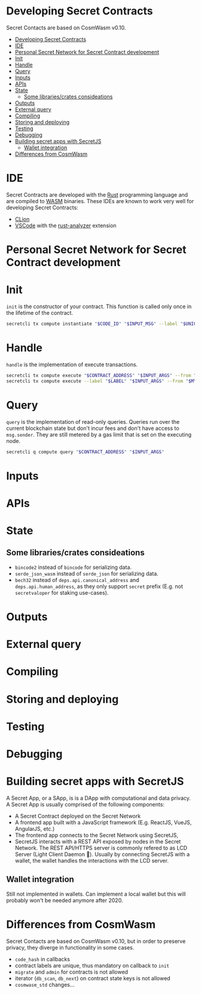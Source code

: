 # Developing Secret Contracts

Secret Contacts are based on CosmWasm v0.10.

- [Developing Secret Contracts](#developing-secret-contracts)
- [IDE](#ide)
- [Personal Secret Network for Secret Contract development](#personal-secret-network-for-secret-contract-development)
- [Init](#init)
- [Handle](#handle)
- [Query](#query)
- [Inputs](#inputs)
- [APIs](#apis)
- [State](#state)
  - [Some libraries/crates consideations](#some-librariescrates-consideations)
- [Outputs](#outputs)
- [External query](#external-query)
- [Compiling](#compiling)
- [Storing and deploying](#storing-and-deploying)
- [Testing](#testing)
- [Debugging](#debugging)
- [Building secret apps with SecretJS](#building-secret-apps-with-secretjs)
  - [Wallet integration](#wallet-integration)
- [Differences from CosmWasm](#differences-from-cosmwasm)

# IDE

Secret Contracts are developed with the [Rust](https://www.rust-lang.org/) programming language and are compiled to [WASM](https://webassembly.org/) binaries.
These IDEs are known to work very well for developing Secret Contracts:

- [CLion](https://www.jetbrains.com/clion/)
- [VSCode](https://code.visualstudio.com/) with the [rust-analyzer](https://rust-analyzer.github.io/) extension

# Personal Secret Network for Secret Contract development

# Init

`init` is the constructor of your contract. This function is called only once in the lifetime of the contract.

```bash
secretcli tx compute instantiate "$CODE_ID" "$INPUT_MSG" --label "$UNIQUE_LABEL" --from "$MY_KEY"
```

# Handle

`handle` is the implementation of execute transactions.

```bash
secretcli tx compute execute "$CONTRACT_ADDRESS" "$INPUT_ARGS" --from "$MY_KEY" # Option A
secretcli tx compute execute --label "$LABEL" "$INPUT_ARGS" --from "$MY_KEY"    # Option B
```

# Query

`query` is the implementation of read-only queries. Queries run over the current blockchain state but don't incur fees and don't have access to `msg.sender`. They are still metered by a gas limit that is set on the executing node.

```bash
secretcli q compute query "$CONTRACT_ADDRESS" "$INPUT_ARGS"
```

# Inputs

# APIs

# State

## Some libraries/crates consideations

- `bincode2` instead of `bincode` for serializing data.
- `serde_json_wasm` instead of `serde_json` for serializing data.
- `bech32` instead of `deps.api.canonical_address` and `deps.api.human_address`, as they only support `secret` prefix (E.g. not `secretvaloper` for staking use-cases).

# Outputs

# External query

# Compiling

# Storing and deploying

# Testing

# Debugging

# Building secret apps with SecretJS

A Secret App, or a SApp, is is a DApp with computational and data privacy.
A Secret App is usually comprised of the following components:

- A Secret Contract deployed on the Secret Network
- A frontend app built with a JavaScript framework (E.g. ReactJS, VueJS, AngularJS, etc.)
- The frontend app connects to the Secret Network using SecretJS,
- SecretJS interacts with a REST API exposed by nodes in the Secret Network. The REST API/HTTPS server is commonly refered to as LCD Server (Light Client Daemon :shrug:). Usually by connecting SecretJS with a wallet, the wallet handles the interactions with the LCD server.

## Wallet integration

Still not implemented in wallets. Can implement a local wallet but this will probably won't be needed anymore after 2020.

# Differences from CosmWasm

Secret Contacts are based on CosmWasm v0.10, but in order to preserve privacy, they diverge in functionality in some cases.

- `code_hash` in callbacks
- contract labels are unique, thus mandatory on callback to `init`
- `migrate` and `admin` for contracts is not allowed
- iterator (`db_scan`, `db_next`) on contract state keys is not allowed
- `cosmwasm_std` changes...
